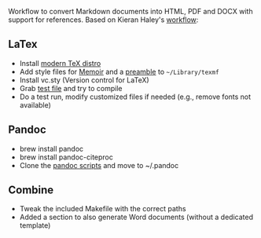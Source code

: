 Workflow to convert Markdown documents into HTML, PDF and DOCX with support for references. Based on Kieran Haley's [workflow](http://kieranhealy.org//blog/archives/2014/01/23/plain-text/):

## LaTex 

* Install [modern TeX distro](https://www.tug.org/mactex/)
* Add style files for [Memoir](https://github.com/kjhealy/latex-custom-kjh/tree/master/needs-memoir) and a [preamble](https://github.com/kjhealy/latex-custom-kjh/tree/master/needs-org-mode) to `~/Library/texmf`
* Install vc.sty (Version control for LaTeX)
* Grab [test file](https://github.com/kjhealy/latex-custom-kjh/blob/master/templates/basic/article.tex) and try to compile
* Do a test run, modify customized files if needed (e.g., remove fonts not available)

## Pandoc

* brew install pandoc
* brew install pandoc-citeproc
* Clone the [pandoc scripts](https://github.com/kjhealy/pandoc-templates) and move to ~/.pandoc

## Combine

* Tweak the included Makefile with the correct paths
* Added a section to also generate Word documents (without a dedicated template)
 
